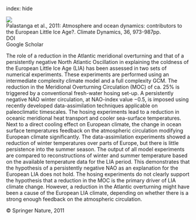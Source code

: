 index: hide

<div class="Citation">
    <div class="Citation-thumb CitationThumb-linked"  data-href="https://doi.org/10.1007/s00382-010-0751-0">
      <img src="https://static.claimspace.cloud/climate-study-static/refs/thumbs/5/Palastanga_et_al_2011-thumb.png" />
    </div>

  <div class="Citation-body">
    <div class="Citation-text">Palastanga et al., 2011: Atmosphere and ocean dynamics: contributors to the European Little Ice Age?. <span class="Article-journal">Climate Dynamics, </span><span class="Article-volume">36, </span>973-987pp.</div>
    <div class="Citation-links">
      <div class="CitationLink" data-href="https://doi.org/10.1007/s00382-010-0751-0">
        <div class="CitationLink-icon CitationLink-Doi"></div>
        <div class="CitationLink-text">DOI</div>
      </div>
      <div class="CitationLink" data-href="https://scholar.google.com/scholar?q=10.1007/s00382-010-0751-0">
        <div class="CitationLink-icon CitationLink-Scholar"></div>
        <div class="CitationLink-text">Google Scholar</div>
      </div>
    </div>
  </div>
</div>

The role of a reduction in the Atlantic meridional overturning and that of a persistently negative North Atlantic Oscillation in explaining the coldness of the European Little Ice Age (LIA) has been assessed in two sets of numerical experiments. These experiments are performed using an intermediate complexity climate model and a full complexity GCM. The reduction in the Meridional Overturning Circulation  (MOC) of ca. 25% is triggered by a conventional fresh-water hosing set-up. A persistently negative NAO winter circulation, at NAO-index value −0.5, is imposed using recently developed data-assimilation techniques applicable on paleoclimatic timescales. The hosing experiments lead to a reduction in oceanic meridional heat transport and cooler sea-surface temperatures. Next to a direct cooling effect on European climate, the change in ocean surface temperatures feedback on the atmospheric circulation modifying European climate significantly. The data-assimilation experiments showed a reduction of winter temperatures over parts of Europe, but there is little persistence into the summer season. The output of all model experiments are compared to reconstructions of winter and summer temperature based on the available temperature data for the LIA period. This demonstrates that the hypothesis of a persistently negative NAO as an explanation for the European LIA does not hold. The hosing experiments do not clearly support the hypothesis that a reduction in the MOC is the primary driver of LIA climate change. However, a reduction in the Atlantic overturning might have been a cause of the European LIA climate, depending on whether there is a strong enough feedback on the atmospheric circulation.

<div class="Citation-copy">
&copy; Springer Nature, 2011
</div>
